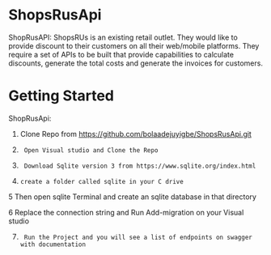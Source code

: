 # ShopsRusApi
ShopRusAPI: ShopsRUs is an existing retail outlet. They would like to provide discount to their customers on all their web/mobile platforms. 
They require a set of APIs to be built that provide capabilities to calculate discounts, generate the total costs and generate the invoices for customers. 

# Getting Started
ShopRusApi: 
1.	Clone Repo from https://github.com/bolaadejuyigbe/ShopsRusApi.git
2.      Open Visual studio and Clone the Repo
3.      Download Sqlite version 3 from https://www.sqlite.org/index.html


4.	   create a folder called sqlite in your C drive 



5             Then open sqlite Terminal and create an sqlite database in that directory





6               Replace the connection string and Run Add-migration on your Visual studio


   
7.	    Run the Project and you will see a list of endpoints on swagger with documentation

